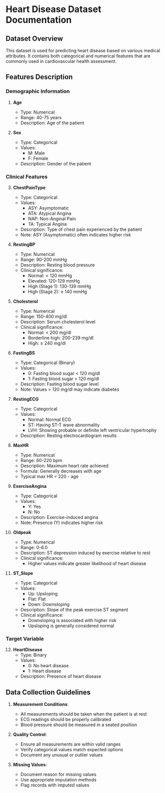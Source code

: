 # Heart Disease Dataset Documentation

## Dataset Overview

This dataset is used for predicting heart disease based on various medical attributes. It contains both categorical and numerical features that are commonly used in cardiovascular health assessment.

## Features Description

### Demographic Information

1. **Age**

   - Type: Numerical
   - Range: 40-75 years
   - Description: Age of the patient

2. **Sex**
   - Type: Categorical
   - Values:
     - M: Male
     - F: Female
   - Description: Gender of the patient

### Clinical Features

3. **ChestPainType**

   - Type: Categorical
   - Values:
     - ASY: Asymptomatic
     - ATA: Atypical Angina
     - NAP: Non-Anginal Pain
     - TA: Typical Angina
   - Description: Type of chest pain experienced by the patient
   - Note: ASY (Asymptomatic) often indicates higher risk

4. **RestingBP**

   - Type: Numerical
   - Range: 90-200 mmHg
   - Description: Resting blood pressure
   - Clinical significance:
     - Normal: < 120 mmHg
     - Elevated: 120-129 mmHg
     - High (Stage 1): 130-139 mmHg
     - High (Stage 2): ≥ 140 mmHg

5. **Cholesterol**

   - Type: Numerical
   - Range: 150-400 mg/dl
   - Description: Serum cholesterol level
   - Clinical significance:
     - Normal: < 200 mg/dl
     - Borderline high: 200-239 mg/dl
     - High: ≥ 240 mg/dl

6. **FastingBS**

   - Type: Categorical (Binary)
   - Values:
     - 0: Fasting blood sugar < 120 mg/dl
     - 1: Fasting blood sugar > 120 mg/dl
   - Description: Fasting blood sugar level
   - Note: Values > 120 mg/dl may indicate diabetes

7. **RestingECG**

   - Type: Categorical
   - Values:
     - Normal: Normal ECG
     - ST: Having ST-T wave abnormality
     - LVH: Showing probable or definite left ventricular hypertrophy
   - Description: Resting electrocardiogram results

8. **MaxHR**

   - Type: Numerical
   - Range: 60-220 bpm
   - Description: Maximum heart rate achieved
   - Formula: Generally decreases with age
   - Typical max HR = 220 - age

9. **ExerciseAngina**

   - Type: Categorical
   - Values:
     - Y: Yes
     - N: No
   - Description: Exercise-induced angina
   - Note: Presence (Y) indicates higher risk

10. **Oldpeak**

    - Type: Numerical
    - Range: 0-6.0
    - Description: ST depression induced by exercise relative to rest
    - Clinical significance:
      - Higher values indicate greater likelihood of heart disease

11. **ST_Slope**
    - Type: Categorical
    - Values:
      - Up: Upsloping
      - Flat: Flat
      - Down: Downsloping
    - Description: Slope of the peak exercise ST segment
    - Clinical significance:
      - Downsloping is associated with higher risk
      - Upsloping is generally considered normal

### Target Variable

12. **HeartDisease**
    - Type: Binary
    - Values:
      - 0: No heart disease
      - 1: Heart disease
    - Description: Presence of heart disease

## Data Collection Guidelines

1. **Measurement Conditions**:

   - All measurements should be taken when the patient is at rest
   - ECG readings should be properly calibrated
   - Blood pressure should be measured in a seated position

2. **Quality Control**:

   - Ensure all measurements are within valid ranges
   - Verify categorical values match expected options
   - Document any unusual or outlier values

3. **Missing Values**:
   - Document reason for missing values
   - Use appropriate imputation methods
   - Flag records with imputed values
